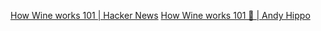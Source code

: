 
[How Wine works 101 | Hacker News](https://news.ycombinator.com/item?id=33156727)
[How Wine works 101 🍷 | Andy Hippo](https://werat.dev/blog/how-wine-works-101/)
